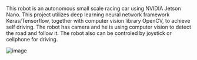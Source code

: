 This robot is an autonomous small scale racing car using NVIDIA Jetson Nano. 
This project utilizes deep learning neural network framework Keras/Tensorflow, together with computer vision library OpenCV, to achieve self driving. 
The robot has camera and he is using computer vision to detect the road and follow it. 
The robot also can be controled by joystick or cellphone for driving.

![image](https://user-images.githubusercontent.com/68822926/145234169-9cce69fe-5482-4691-befc-e35590f05c11.png)
